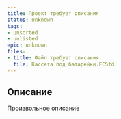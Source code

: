 ```yaml
---
title: Проект требует описания
status: unknown
tags:
- unsorted
- unlisted
epic: unknown
files:
- title: Файл требует описания
  file: Кассета под батарейки.FCStd
---
```



## Описание

Произвольное описание